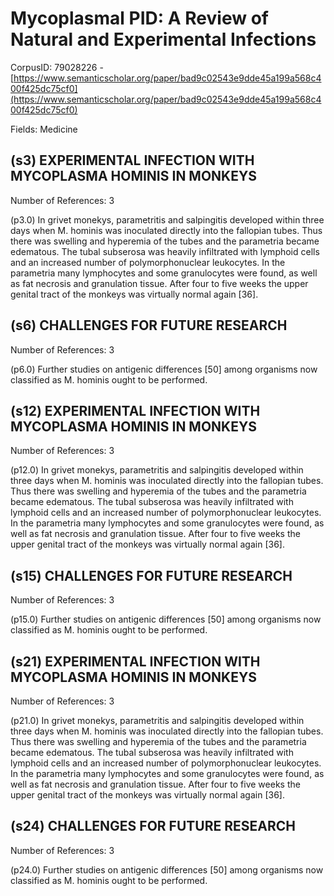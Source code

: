 # Mycoplasmal PID: A Review of Natural and Experimental Infections

CorpusID: 79028226 - [https://www.semanticscholar.org/paper/bad9c02543e9dde45a199a568c400f425dc75cf0](https://www.semanticscholar.org/paper/bad9c02543e9dde45a199a568c400f425dc75cf0)

Fields: Medicine

## (s3) EXPERIMENTAL INFECTION WITH MYCOPLASMA HOMINIS IN MONKEYS
Number of References: 3

(p3.0) In grivet monekys, parametritis and salpingitis developed within three days when M. hominis was inoculated directly into the fallopian tubes. Thus there was swelling and hyperemia of the tubes and the parametria became edematous. The tubal subserosa was heavily infiltrated with lymphoid cells and an increased number of polymorphonuclear leukocytes. In the parametria many lymphocytes and some granulocytes were found, as well as fat necrosis and granulation tissue. After four to five weeks the upper genital tract of the monkeys was virtually normal again [36].
## (s6) CHALLENGES FOR FUTURE RESEARCH
Number of References: 3

(p6.0) Further studies on antigenic differences [50] among organisms now classified as M. hominis ought to be performed.
## (s12) EXPERIMENTAL INFECTION WITH MYCOPLASMA HOMINIS IN MONKEYS
Number of References: 3

(p12.0) In grivet monekys, parametritis and salpingitis developed within three days when M. hominis was inoculated directly into the fallopian tubes. Thus there was swelling and hyperemia of the tubes and the parametria became edematous. The tubal subserosa was heavily infiltrated with lymphoid cells and an increased number of polymorphonuclear leukocytes. In the parametria many lymphocytes and some granulocytes were found, as well as fat necrosis and granulation tissue. After four to five weeks the upper genital tract of the monkeys was virtually normal again [36].
## (s15) CHALLENGES FOR FUTURE RESEARCH
Number of References: 3

(p15.0) Further studies on antigenic differences [50] among organisms now classified as M. hominis ought to be performed.
## (s21) EXPERIMENTAL INFECTION WITH MYCOPLASMA HOMINIS IN MONKEYS
Number of References: 3

(p21.0) In grivet monekys, parametritis and salpingitis developed within three days when M. hominis was inoculated directly into the fallopian tubes. Thus there was swelling and hyperemia of the tubes and the parametria became edematous. The tubal subserosa was heavily infiltrated with lymphoid cells and an increased number of polymorphonuclear leukocytes. In the parametria many lymphocytes and some granulocytes were found, as well as fat necrosis and granulation tissue. After four to five weeks the upper genital tract of the monkeys was virtually normal again [36].
## (s24) CHALLENGES FOR FUTURE RESEARCH
Number of References: 3

(p24.0) Further studies on antigenic differences [50] among organisms now classified as M. hominis ought to be performed.
